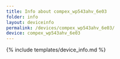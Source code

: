 ```yaml
---
title: Info about compex_wp543ahv_6e03
folder: info
layout: deviceinfo
permalink: /devices/compex_wp543ahv_6e03/
device: compex_wp543ahv_6e03
---
```

{% include templates/device_info.md %}
